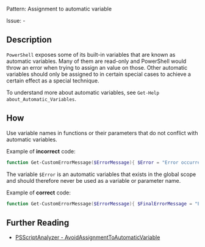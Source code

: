 Pattern: Assignment to automatic variable

Issue: -

## Description

`PowerShell` exposes some of its built-in variables that are known as automatic variables. Many of them are read-only and PowerShell would throw an error when trying to assign an value on those. Other automatic variables should only be assigned to in certain special cases to achieve a certain effect as a special technique.

To understand more about automatic variables, see `Get-Help about_Automatic_Variables`.

## How

Use variable names in functions or their parameters that do not conflict with automatic variables.

Example of **incorrect** code:

``` PowerShell
function Get-CustomErrorMessage($ErrorMessage){ $Error = "Error occurred: $ErrorMessage" }
```

The variable `$Error` is an automatic variables that exists in the global scope and should therefore never be used as a variable or parameter name.

Example of **correct** code:

``` PowerShell
function Get-CustomErrorMessage($ErrorMessage){ $FinalErrorMessage = "Error occurred: $ErrorMessage" }
```

## Further Reading

* [PSScriptAnalyzer - AvoidAssignmentToAutomaticVariable](https://github.com/PowerShell/PSScriptAnalyzer/blob/master/RuleDocumentation/AvoidAssignmentToAutomaticVariable.md)